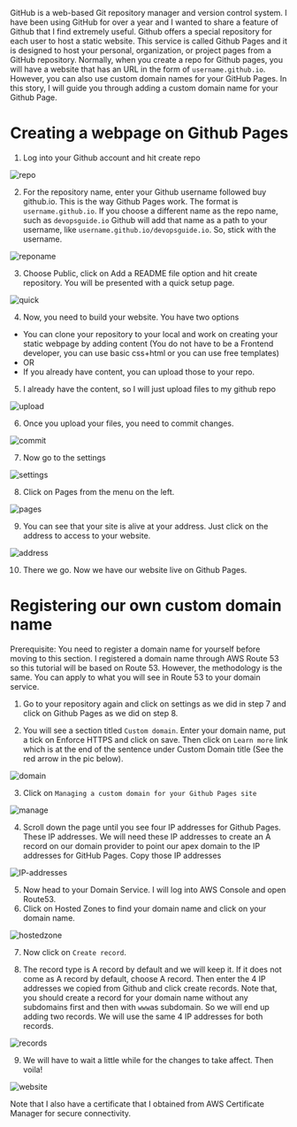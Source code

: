 GitHub is a web-based Git repository manager and version control system. I have been using GitHub for over a year and I wanted to share a feature of Github that I find extremely useful.
Github offers a special repository for each user to host a static website. This service is called Github Pages and it is designed to host your personal, organization, or project pages from a GitHub repository. 
Normally, when you create a repo for Github pages, you will have a website that has an URL in the form of `username.github.io`. However, you can also use custom domain names for your GitHub Pages. In this story, I will guide you through adding a custom domain name for your Github Page.

# Creating a webpage on Github Pages

1. Log into your Github account and hit create repo

![repo](create-repo.jpg)

2. For the repository name, enter your Github username followed buy github.io. This is the way Github Pages work. The format is `username.github.io`. If you choose a different name as the repo name, such as `devopsguide.io` Github will add that name as a path to your username, like `username.github.io/devopsguide.io`. So, stick with the username.

![reponame](reponame.jpg)

3. Choose Public, click on Add a README file option and hit create repository. You will be presented with a quick setup page.

![quick](quick.jpg)

4. Now, you need to build your website. You have two options
- You can clone your repository to your local and work on creating your static webpage by adding content (You do not have to be a Frontend developer, you can use basic css+html or you can use free templates)
- OR
- If you already have content, you can upload those to your repo.

5. I already have the content, so I will just upload files to my github repo

![upload](uploadfiles.jpg)

6. Once you upload your files, you need to commit changes.

![commit](commit.jpg)

7. Now go to the settings 

![settings](settings.jpg)

8. Click on Pages from the menu on the left.

![pages](pages.jpg)

9. You can see that your site is alive at your address. Just click on the address to access to your website.

![address](address.jpg)

10. There we go. Now we have our website live on Github Pages.

# Registering our own custom domain name

Prerequisite: You need to register a domain name for yourself before moving to this section. I registered a domain name through AWS Route 53 so this tutorial will be based on Route 53. However, the methodology is the same. You can apply to what you will see in Route 53 to your domain service.

1. Go to your repository again and click on settings as we did in step 7 and click on Github Pages as we did on step 8.

2. You will see a section titled `Custom domain`. Enter your domain name, put a tick on Enforce HTTPS and click on save. Then click on `Learn more` link which is at the end of the sentence under Custom Domain title (See the red arrow in the pic below).

![domain](domain-name.jpg)

3. Click on `Managing a custom domain for your Github Pages site`

![manage](manage.jpg)

4. Scroll down the page until you see four IP addresses for Github Pages. These IP addresses. We will need these IP addresses to create an A record on our domain provider to point our apex domain to the IP addresses for GitHub Pages. Copy those IP addresses

![IP-addresses](IP.jpg)

5. Now head to your Domain Service. I will log into AWS Console and open Route53. 
6. Click on Hosted Zones to find your domain name and click on your domain name.

![hostedzone](hostedzone.jpg)

7. Now click on `Create record`.

8. The record type is A record by default and we will keep it. If it does not come as A record by default, choose A record. Then enter the 4 IP addresses we copied from Github and click create records. Note that, you should create a record for your domain name without any subdomains first and then with `www`as subdomain. So we will end up adding two records. We will use the same 4 IP addresses for both records.

![records](records.jpg)

9. We will have to wait a little while for the changes to take affect. Then voila!

![website](aws-website.jpg)

Note that I also have a certificate that I obtained from AWS Certificate Manager for secure connectivity.

